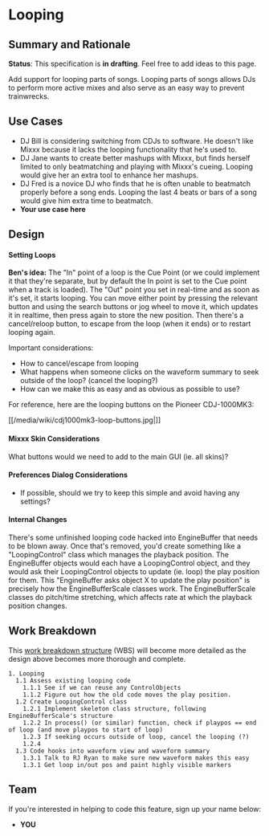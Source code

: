 # Looping

## Summary and Rationale

**Status**: This specification is **in drafting**. Feel free to add
ideas to this page.

Add support for looping parts of songs. Looping parts of songs allows
DJs to perform more active mixes and also serve as an easy way to
prevent trainwrecks.

## Use Cases

  - DJ Bill is considering switching from CDJs to software. He doesn't
    like Mixxx because it lacks the looping functionality that he's used
    to.
  - DJ Jane wants to create better mashups with Mixxx, but finds herself
    limited to only beatmatching and playing with Mixxx's cueing.
    Looping would give her an extra tool to enhance her mashups.
  - DJ Fred is a novice DJ who finds that he is often unable to
    beatmatch properly before a song ends. Looping the last 4 beats or
    bars of a song would give him extra time to beatmatch.
  - **Your use case here**

## Design

#### Setting Loops

**Ben's idea:** The "In" point of a loop is the Cue Point (or we could
implement it that they're separate, but by default the In point is set
to the Cue point when a track is loaded). The "Out" point you set in
real-time and as soon as it's set, it starts looping. You can move
either point by pressing the relevant button and using the search
buttons or jog wheel to move it, which updates it in realtime, then
press again to store the new position. Then there's a cancel/reloop
button, to escape from the loop (when it ends) or to restart looping
again.

Important considerations:

  - How to cancel/escape from looping
  - What happens when someone clicks on the waveform summary to seek
    outside of the loop? (cancel the looping?)
  - How can we make this as easy and as obvious as possible to use?

For reference, here are the looping buttons on the Pioneer CDJ-1000MK3:

[[/media/wiki/cdj1000mk3-loop-buttons.jpg|]]

#### Mixxx Skin Considerations

What buttons would we need to add to the main GUI (ie. all skins)?

#### Preferences Dialog Considerations

  - If possible, should we try to keep this simple and avoid having any
    settings?

#### Internal Changes

There's some unfinished looping code hacked into EngineBuffer that needs
to be blown away. Once that's removed, you'd create something like a
"LoopingControl" class which manages the playback position. The
EngineBuffer objects would each have a LoopingControl object, and they
would ask their LoopingControl objects to update (ie. loop) the play
position for them. This "EngineBuffer asks object X to update the play
position" is precisely how the EngineBufferScale classes work. The
EngineBufferScale classes do pitch/time stretching, which affects rate
at which the playback position changes.

## Work Breakdown

This [work breakdown
structure](http://en.wikipedia.org/wiki/Work_breakdown_structure) (WBS)
will become more detailed as the design above becomes more thorough and
complete.

    1. Looping
      1.1 Assess existing looping code
        1.1.1 See if we can reuse any ControlObjects
        1.1.2 Figure out how the old code moves the play position.
      1.2 Create LoopingControl class
        1.2.1 Implement skeleton class structure, following EngineBufferScale's structure 
        1.2.2 In process() (or similar) function, check if playpos == end of loop (and move playpos to start of loop)
        1.2.3 If seeking occurs outside of loop, cancel the looping (?)
        1.2.4 
      1.3 Code hooks into waveform view and waveform summary
        1.3.1 Talk to RJ Ryan to make sure new waveform makes this easy
        1.3.1 Get loop in/out pos and paint highly visible markers

## Team

If you're interested in helping to code this feature, sign up your name
below:

  - **YOU**
